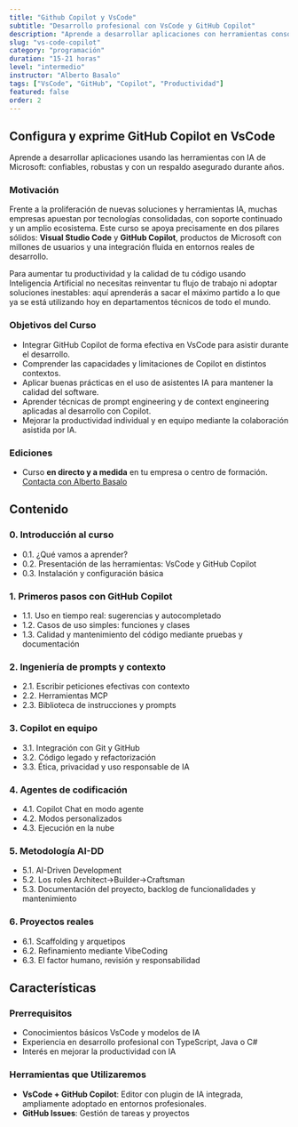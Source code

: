 ```yaml
---
title: "Github Copilot y VsCode"
subtitle: "Desarrollo profesional con VsCode y GitHub Copilot"
description: "Aprende a desarrollar aplicaciones con herramientas consolidadas de Microsoft ampliamente adoptadas en el entorno empresarial."
slug: "vs-code-copilot"
category: "programación"
duration: "15-21 horas"
level: "intermedio"
instructor: "Alberto Basalo"
tags: ["VsCode", "GitHub", "Copilot", "Productividad"]
featured: false
order: 2
---
```


## Configura y exprime GitHub Copilot en VsCode

Aprende a desarrollar aplicaciones usando las herramientas con IA de Microsoft: confiables, robustas y con un respaldo asegurado durante años.

### Motivación

Frente a la proliferación de nuevas soluciones y herramientas IA, muchas empresas apuestan por tecnologías consolidadas, con soporte continuado y un amplio ecosistema. Este curso se apoya precisamente en dos pilares sólidos: **Visual Studio Code** y **GitHub Copilot**, productos de Microsoft con millones de usuarios y una integración fluida en entornos reales de desarrollo.

Para aumentar tu productividad y la calidad de tu código usando Inteligencia Artificial no necesitas reinventar tu flujo de trabajo ni adoptar soluciones inestables: aquí aprenderás a sacar el máximo partido a lo que ya se está utilizando hoy en departamentos técnicos de todo el mundo.

### Objetivos del Curso

- Integrar GitHub Copilot de forma efectiva en VsCode para asistir durante el desarrollo.
- Comprender las capacidades y limitaciones de Copilot en distintos contextos.
- Aplicar buenas prácticas en el uso de asistentes IA para mantener la calidad del software.
- Aprender técnicas de prompt engineering y de context engineering aplicadas al desarrollo con Copilot.
- Mejorar la productividad individual y en equipo mediante la colaboración asistida por IA.

### Ediciones

- Curso **en directo y a medida** en tu empresa o centro de formación. [Contacta con Alberto Basalo](https://www.linkedin.com/in/albertobasalo/)

## Contenido

### 0. Introducción al curso

- 0.1. ¿Qué vamos a aprender?
- 0.2. Presentación de las herramientas: VsCode y GitHub Copilot
- 0.3. Instalación y configuración básica

### 1. Primeros pasos con GitHub Copilot

- 1.1. Uso en tiempo real: sugerencias y autocompletado
- 1.2. Casos de uso simples: funciones y clases
- 1.3. Calidad y mantenimiento del código mediante pruebas y documentación

### 2. Ingeniería de prompts y contexto

- 2.1. Escribir peticiones efectivas con contexto
- 2.2. Herramientas MCP
- 2.3. Biblioteca de instrucciones y prompts

### 3. Copilot en equipo

- 3.1. Integración con Git y GitHub
- 3.2. Código legado y refactorización
- 3.3. Ética, privacidad y uso responsable de IA

### 4. Agentes de codificación

- 4.1. Copilot Chat en modo agente
- 4.2. Modos personalizados
- 4.3. Ejecución en la nube

### 5. Metodología AI-DD

- 5.1. AI-Driven Development
- 5.2. Los roles Architect->Builder->Craftsman
- 5.3. Documentación del proyecto, backlog de funcionalidades y mantenimiento

### 6. Proyectos reales

- 6.1. Scaffolding y arquetipos 
- 6.2. Refinamiento mediante VibeCoding
- 6.3. El factor humano, revisión y responsabilidad

## Características

### Prerrequisitos

- Conocimientos básicos VsCode y modelos de IA
- Experiencia en desarrollo profesional con TypeScript, Java o C#
- Interés en mejorar la productividad con IA

### Herramientas que Utilizaremos

- **VsCode + GitHub Copilot**: Editor con plugin de IA integrada, ampliamente adoptado en entornos profesionales.
- **GitHub Issues**: Gestión de tareas y proyectos



